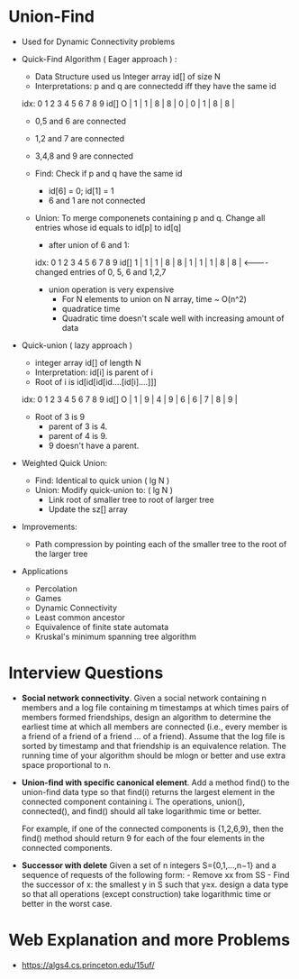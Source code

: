 # Union-Find

  - Used for Dynamic Connectivity problems
  
  - Quick-Find Algorithm ( Eager approach ) :
    - Data Structure used us Integer array id[] of size N
    - Interpretations: p and q are connectedd iff they have the same id
    
    idx: 0   1   2   3   4   5   6   7   8   9
    id[] O | 1 | 1 | 8 | 8 | 0 | 0 | 1 | 8 | 8 |
    
    - 0,5 and 6 are connected
    - 1,2 and 7 are connected
    - 3,4,8 and 9 are connected
    
    - Find: Check if p and q have the same id
      - id[6] = 0; id[1] = 1
      - 6 and 1 are not connected
  
    - Union: To merge componenets containing p and q. Change all entries whose id equals to id[p] to id[q]
      - after union of 6 and 1:
    
      idx: 0   1   2   3   4   5   6   7   8   9
      id[] 1 | 1 | 1 | 8 | 8 | 1 | 1 | 1 | 8 | 8 |    <---- changed entries of 0, 5, 6 and 1,2,7
  
      - union operation is very expensive
        - For N elements to union on N array, time ~ O(n^2)
        - quadratice time
        - Quadratic time doesn't scale well with increasing amount of data
      
  - Quick-union ( lazy approach )
    - integer array id[] of length N
    - Interpretation: id[i] is parent of i
    - Root of i is id[id[id[id....[id[i]....]]]

    idx: 0   1   2   3   4   5   6   7   8   9
    id[] O | 1 | 9 | 4 | 9 | 6 | 6 | 7 | 8 | 9 |

    - Root of 3 is 9
      - parent of 3 is 4.
      - parent of 4 is 9.
      - 9 doesn't have a parent.
      
  - Weighted Quick Union:
    - Find: Identical to quick union ( lg N )
    - Union: Modify quick-union to: ( lg N )
      - Link root of smaller tree to root of larger tree
      - Update the sz[] array
      
  - Improvements:
    - Path compression by pointing each of the smaller tree to the root of the larger tree

- Applications
  - Percolation
  - Games
  - Dynamic Connectivity
  - Least common ancestor
  - Equivalence of finite state automata
  - Kruskal's minimum spanning tree algorithm

# Interview Questions

  - **Social network connectivity**. 
     Given a social network containing n members and a log file containing m timestamps at which times pairs of members 
     formed  friendships, design an algorithm to determine the earliest time at which all members are connected 
     (i.e., every member is a friend of a friend of a friend ... of a friend). Assume that the log file is sorted by 
     timestamp and that friendship is an equivalence relation. The running time of your algorithm should be mlogn or 
     better and use extra space proportional to n.
  - **Union-find with specific canonical element**.
      Add a method find() to the union-find data type so that find(i) returns the largest element in the connected component 
      containing i. The operations, union(), connected(), and find() should all take logarithmic time or better.

      For example, if one of the connected components is {1,2,6,9}, then the find() method should return 9 for each of 
      the four elements in the connected components.
  - **Successor with delete**
      Given a set of n integers S={0,1,...,n−1} and a sequence of requests of the following form:
        - Remove xx from SS
        - Find the successor of x: the smallest y in S such that y≥x.
      design a data type so that all operations (except construction) take logarithmic time or better in the worst case.

# Web Explanation and more Problems

  - https://algs4.cs.princeton.edu/15uf/
